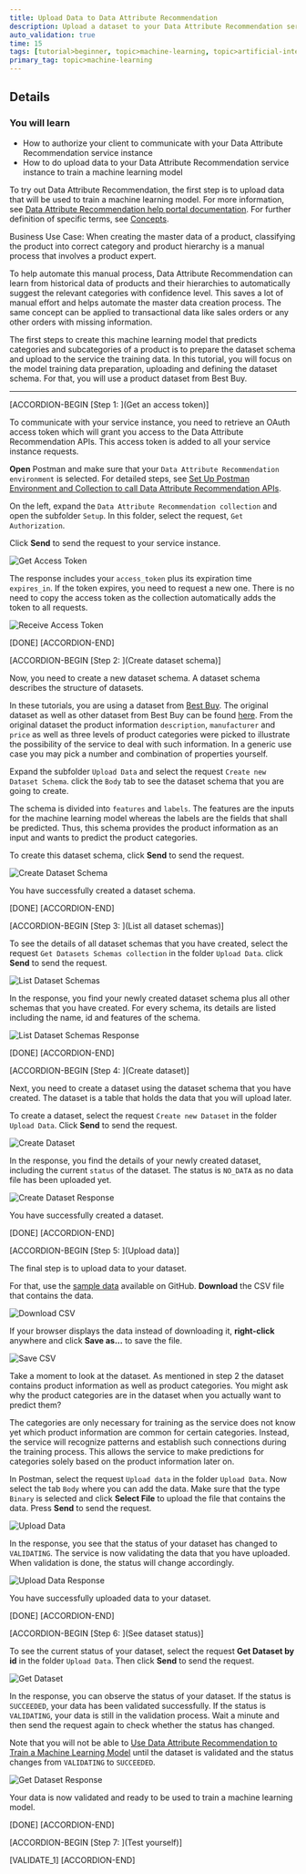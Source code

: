 ```yaml
---
title: Upload Data to Data Attribute Recommendation
description: Upload a dataset to your Data Attribute Recommendation service instance to afterwards be able to train your machine learning model.
auto_validation: true
time: 15
tags: [tutorial>beginner, topic>machine-learning, topic>artificial-intelligence, topic>cloud, products>sap-cloud-platform, products>sap-ai-business-services, products>data-attribute-recommendation]
primary_tag: topic>machine-learning
---
```


## Details
### You will learn
  - How to authorize your client to communicate with your Data Attribute Recommendation service instance
  - How to do upload data to your Data Attribute Recommendation service instance to train a machine learning model

To try out Data Attribute Recommendation, the first step is to upload data that will be used to train a machine learning model. For more information, see [Data Attribute Recommendation help portal documentation](https://help.sap.com/dar). For further definition of specific terms, see [Concepts](https://help.sap.com/viewer/105bcfd88921418e8c29b24a7a402ec3/SHIP/en-US/fe501df6d9f94361bfea066f9a6f6712.html).

Business Use Case: When creating the master data of a product, classifying the product into correct category and product hierarchy is a manual process that involves a product expert.

To help automate this manual process, Data Attribute Recommendation can learn from historical data of products and their hierarchies to  automatically suggest the relevant categories with confidence level. This saves a lot of manual effort and helps automate the master data creation process. The same concept can be applied to transactional data like sales orders or any other orders with missing information.   

The first steps to create this machine learning model that predicts categories and subcategories of a product is to prepare the dataset schema and upload to the service the training data. In this tutorial, you will focus on the model training data preparation, uploading and defining the dataset schema. For that, you will use a product dataset from Best Buy.

---

[ACCORDION-BEGIN [Step 1: ](Get an access token)]

To communicate with your service instance, you need to retrieve an OAuth access token which will grant you access to the Data Attribute Recommendation APIs. This access token is added to all your service instance requests.

**Open** Postman and make sure that your `Data Attribute Recommendation environment` is selected. For detailed steps, see [Set Up Postman Environment and Collection to call Data Attribute Recommendation APIs](cp-aibus-dar-setup-postman).

On the left, expand the `Data Attribute Recommendation collection` and open the subfolder `Setup`. In this folder, select the request, `Get Authorization`.

Click **Send** to send the request to your service instance.

![Get Access Token](get-access-token.png)

The response includes your `access_token` plus its expiration time `expires_in`. If the token expires, you need to request a new one. There is no need to copy the access token as the collection automatically adds the token to all requests.

![Receive Access Token](access-token.png)

[DONE]
[ACCORDION-END]


[ACCORDION-BEGIN [Step 2: ](Create dataset schema)]

Now, you need to create a new dataset schema. A dataset schema describes the structure of datasets.

In these tutorials, you are using a dataset from [Best Buy](https://www.bestbuy.com/). The original dataset as well as other dataset from Best Buy can be found [here](https://github.com/BestBuyAPIs/open-data-set/). From the original dataset the product information `description`, `manufacturer` and `price` as well as three levels of product categories were picked to illustrate the possibility of the service to deal with such information. In a generic use case you may pick a number and combination of properties yourself.

Expand the subfolder `Upload Data` and select the request `Create new Dataset Schema`. click the `Body` tab to see the dataset schema that you are going to create.

The schema is divided into `features` and `labels`. The features are the inputs for the machine learning model whereas the labels are the fields that shall be predicted. Thus, this schema provides the product information as an input and wants to predict the product categories.

To create this dataset schema, click **Send** to send the request.

![Create Dataset Schema](create-dataset-schema.png)

You have successfully created a dataset schema.

[DONE]
[ACCORDION-END]


[ACCORDION-BEGIN [Step 3: ](List all dataset schemas)]

To see the details of all dataset schemas that you have created, select the request `Get Datasets Schemas collection` in the folder `Upload Data`. click **Send** to send the request.

![List Dataset Schemas](get-dataset-schemas.png)

In the response, you find your newly created dataset schema plus all other schemas that you have created. For every schema, its details are listed including the name, id and features of the schema.

![List Dataset Schemas Response](get-dataset-schemas-response.png)

[DONE]
[ACCORDION-END]


[ACCORDION-BEGIN [Step 4: ](Create dataset)]

Next, you need to create a dataset using the dataset schema that you have created. The dataset is a table that holds the data that you will upload later.

To create a dataset, select the request `Create new Dataset` in the folder `Upload Data`. Click **Send** to send the request.

![Create Dataset](create-dataset.png)

In the response, you find the details of your newly created dataset, including the current `status` of the dataset. The status is `NO_DATA` as no data file has been uploaded yet.

![Create Dataset Response](create-dataset-response.png)

You have successfully created a dataset.

[DONE]
[ACCORDION-END]


[ACCORDION-BEGIN [Step 5: ](Upload data)]

The final step is to upload data to your dataset.

For that, use the [sample data](https://github.com/SAP-samples/data-attribute-recommendation-postman-tutorial-sample/blob/master/Tutorial_Example_Dataset.csv) available on GitHub. **Download** the CSV file that contains the data.

![Download CSV](download-csv.png)

If your browser displays the data instead of downloading it, **right-click** anywhere and click **Save as...** to save the file.

![Save CSV](download-csv-save.png)

Take a moment to look at the dataset. As mentioned in step 2 the dataset contains product information as well as product categories. You might ask why the product categories are in the dataset when you actually want to predict them?

The categories are only necessary for training as the service does not know yet which product information are common for certain categories. Instead, the service will recognize patterns and establish such connections during the training process. This allows the service to make predictions for categories solely based on the product information later on.

In Postman, select the request `Upload data` in the folder `Upload Data`. Now select the tab `Body` where you can add the data. Make sure that the type `Binary` is selected and click **Select File** to upload the file that contains the data. Press **Send** to send the request.

![Upload Data](upload-data.png)

In the response, you see that the status of your dataset has changed to `VALIDATING`. The service is now validating the data that you have uploaded. When validation is done, the status will change accordingly.

![Upload Data Response](upload-data-response.png)

You have successfully uploaded data to your dataset.

[DONE]
[ACCORDION-END]


[ACCORDION-BEGIN [Step 6: ](See dataset status)]

To see the current status of your dataset, select the request **Get Dataset by id** in the folder `Upload Data`. Then click **Send** to send the request.

![Get Dataset](get-dataset.png)

In the response, you can observe the status of your dataset. If the status is `SUCCEEDED`, your data has been validated successfully. If the status is `VALIDATING`, your data is still in the validation process. Wait a minute and then send the request again to check whether the status has changed.

Note that you will not be able to [Use Data Attribute Recommendation to Train a Machine Learning Model](cp-aibus-dar-model) until the dataset is validated and the status changes from `VALIDATING` to `SUCCEEDED`.   

![Get Dataset Response](get-dataset-response.png)

Your data is now validated and ready to be used to train a machine learning model.

[DONE]
[ACCORDION-END]


[ACCORDION-BEGIN [Step 7: ](Test yourself)]

[VALIDATE_1]
[ACCORDION-END]
